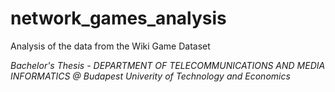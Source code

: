 # network_games_analysis
Analysis of the data from the Wiki Game Dataset

*Bachelor's Thesis - DEPARTMENT OF TELECOMMUNICATIONS AND MEDIA INFORMATICS @ Budapest Univerity of Technology and Economics*
